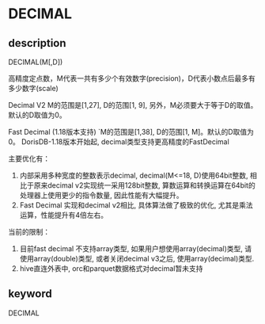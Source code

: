 # DECIMAL

## description

DECIMAL(M[,D])

高精度定点数，M代表一共有多少个有效数字(precision)，D代表小数点后最多有多少数字(scale)

Decimal V2
M的范围是[1,27], D的范围[1, 9], 另外，M必须要大于等于D的取值。默认的D取值为0。
 
Fast Decimal  (1.18版本支持)
`M的范围是[1,38], D的范围[1, M]。默认的D取值为0。
DorisDB-1.18版本开始起, decimal类型支持更高精度的FastDecimal

主要优化有：
1.  内部采用多种宽度的整数表示decimal, decimal(M<=18, D)使用64bit整数, 相比于原来decimal v2实现统一采用128bit整数, 算数运算和转换运算在64bit的处理器上使用更少的指令数量, 因此性能有大幅提升。
2.  Fast Decimal 实现和decimal v2相比, 具体算法做了极致的优化, 尤其是乘法运算，性能提升有4倍左右。

当前的限制：
1.  目前fast decimal 不支持array类型, 如果用户想使用array(decimal)类型, 请使用array(double)类型, 或者关闭decimal v3之后, 使用array(decimal)类型.
2.  hive直连外表中, orc和parquet数据格式对decimal暂未支持


## keyword

DECIMAL
